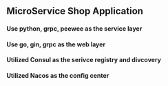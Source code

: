 ## MicroService Shop Application

#### Use python, grpc, peewee as the service layer

#### Use go, gin, grpc as the web layer

#### Utilized Consul as the serivce registry and divcovery

#### Utilized Nacos as the config center
